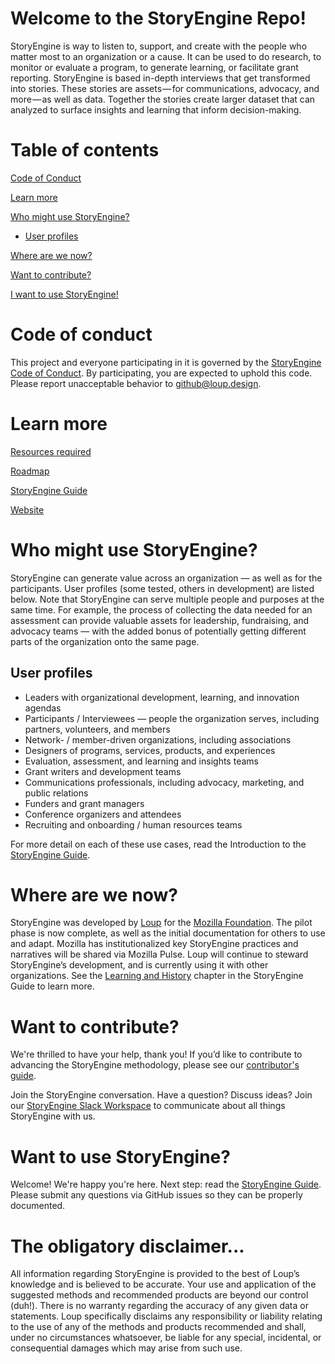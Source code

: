 # Welcome to the StoryEngine Repo!

StoryEngine is way to listen to, support, and create with the people who matter most to an organization or a cause. It can be used to do research, to monitor or evaluate a program, to generate learning, or facilitate grant reporting. StoryEngine is based in-depth interviews that get transformed into stories. These stories are assets — for communications, advocacy, and more — as well as data. Together the stories create larger dataset that can analyzed to surface insights and learning that inform decision-making.

# Table of contents

[Code of Conduct](#code-of-conduct)

[Learn more](#learn-more)

[Who might use StoryEngine?](#who-might-use-storyengine)
- [User profiles](#user-profiles)

[Where are we now?](#where-are-we-now)

[Want to contribute?](#want-to-contribute)

[I want to use StoryEngine!](#i-want-to-use-storyengine)

# Code of conduct
This project and everyone participating in it is governed by the [StoryEngine Code of Conduct](https://github.com/LoupDesign/StoryEngine/blob/master/CODE%20OF%20CONDUCT.md). By participating, you are expected to uphold this code. Please report unacceptable behavior to github@loup.design.

# Learn more

[Resources required](https://github.com/LoupDesign/StoryEngine/blob/master/RESOURCES%20REQUIRED.md)

[Roadmap](https://github.com/LoupDesign/StoryEngine/blob/master/roadmap.md)

[StoryEngine Guide](https://loup.gitbooks.io/storyengine/content/)

[Website](https://storyengine.io)

# Who might use StoryEngine?

StoryEngine can generate value across an organization — as well as for the participants. User profiles \(some tested, others in development\) are listed below. Note that StoryEngine can serve multiple people and purposes at the same time. For example, the process of collecting the data needed for an assessment can provide valuable assets for leadership, fundraising, and advocacy teams — with the added bonus of potentially getting different parts of the organization onto the same page.

## User profiles

* Leaders with organizational development, learning, and innovation agendas
* Participants / Interviewees — people the organization serves, including partners, volunteers, and members
* Network- / member-driven organizations, including associations 
* Designers of programs, services, products, and experiences 
* Evaluation, assessment, and learning and insights teams
* Grant writers and development teams
* Communications professionals, including advocacy, marketing, and public relations 
* Funders and grant managers 
* Conference organizers and attendees 
* Recruiting and onboarding / human resources teams 

For more detail on each of these use cases, read the Introduction to the [StoryEngine Guide](https://loup.gitbooks.io/storyengine/content/).

# Where are we now?

StoryEngine was developed by [Loup](https://loup.design) for the [Mozilla Foundation](https://mozilla.org). The pilot phase is now complete, as well as the initial documentation for others to use and adapt. Mozilla has institutionalized key StoryEngine practices and narratives will be shared via Mozilla Pulse. Loup will continue to steward StoryEngine’s development, and is currently using it with other organizations. See the [Learning and History](https://loup.gitbooks.io/storyengine/content/learning.html) chapter in the StoryEngine Guide to learn more.

# Want to contribute?

We're thrilled to have your help, thank you! If you’d like to contribute to advancing the StoryEngine methodology, please see our [contributor's guide](https://github.com/LoupDesign/StoryEngine/blob/master/CONTRIBUTING.md).

Join the StoryEngine conversation. Have a question? Discuss ideas? Join our [StoryEngine Slack Workspace](https://join.slack.com/t/storyengine/shared_invite/enQtMzYwOTk5NDMxMTM3LTUwM2U1MDUxNGRjNWYwNWU4NGNmMWRjMzM3ZjVlMmVkN2U4ODkzN2VlOTMyZWEzZjhhMzlmYzUwNTk4YjJkNzY) to communicate about all things StoryEngine with us.

# Want to use StoryEngine?

Welcome! We're happy you're here. Next step: read the [StoryEngine Guide](https://loup.gitbooks.io/storyengine/content/). Please submit any questions via GitHub issues so they can be properly documented.

# The obligatory disclaimer...

All information regarding StoryEngine is provided to the best of Loup’s knowledge and is believed to be accurate. Your use and application of the suggested methods and recommended products are beyond our control \(duh!\). There is no warranty regarding the accuracy of any given data or statements. Loup specifically disclaims any responsibility or liability relating to the use of any of the methods and products recommended and shall, under no circumstances whatsoever, be liable for any special, incidental, or consequential damages which may arise from such use.

